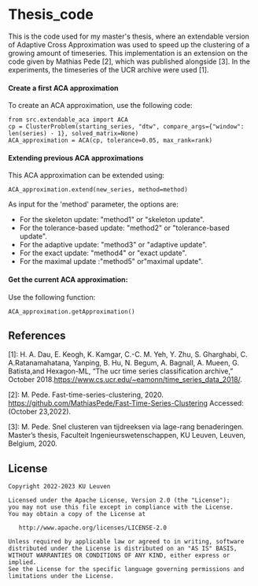 # Thesis_code

This is the code used for my master's thesis, where an extendable version of Adaptive Cross Approximation was used to speed up the clustering of a growing amount of timeseries.
This implementation is an extension on the code given by Mathias Pede [2], which was published alongside [3]. In the experiments, the timeseries of the UCR archive were used [1].

#### Create a first ACA approximation
To create an ACA approximation, use the following code:

    from src.extendable_aca import ACA
    cp = ClusterProblem(starting_series, "dtw", compare_args={"window": len(series) - 1}, solved_matrix=None)
    ACA_approximation = ACA(cp, tolerance=0.05, max_rank=rank)
    
#### Extending previous ACA approximations
This ACA approximation can be extended using:

    ACA_approximation.extend(new_series, method=method)

As input for the 'method' parameter, the options are:
- For the skeleton update: "method1" or "skeleton update".
- For the tolerance-based update: "method2" or "tolerance-based update".
- For the adaptive update: "method3" or "adaptive update".
- For the exact update: "method4"  or "exact update".
- For the maximal update :"method5"  or"maximal update".

#### Get the current ACA approximation:
Use the following function:

    ACA_approximation.getApproximation()

## References

  [1]:  H. A. Dau, E. Keogh, K. Kamgar, C.-C. M. Yeh, Y. Zhu, S. Gharghabi, C. A.Ratanamahatana, Yanping, B. Hu, N. Begum, A. Bagnall, A. Mueen, G. Batista,and Hexagon-ML,
  “The ucr time series classification archive,” October 2018.https://www.cs.ucr.edu/~eamonn/time_series_data_2018/.
   
  [2]: M. Pede. Fast-time-series-clustering, 2020. https://github.com/MathiasPede/Fast-Time-Series-Clustering Accessed: (October 23,2022).

  [3]: M. Pede. Snel clusteren van tijdreeksen via lage-rang benaderingen. Master’s
  thesis, Faculteit Ingenieurswetenschappen, KU Leuven, Leuven, Belgium, 2020.


## License

    Copyright 2022-2023 KU Leuven

    Licensed under the Apache License, Version 2.0 (the "License");
    you may not use this file except in compliance with the License.
    You may obtain a copy of the License at

       http://www.apache.org/licenses/LICENSE-2.0

    Unless required by applicable law or agreed to in writing, software
    distributed under the License is distributed on an "AS IS" BASIS,
    WITHOUT WARRANTIES OR CONDITIONS OF ANY KIND, either express or implied.
    See the License for the specific language governing permissions and
    limitations under the License.
